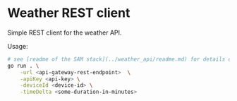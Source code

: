 # Weather REST client

Simple REST client for the weather API.

Usage:

```sh
# see [readme of the SAM stack](../weather_api/readme.md) for details on obtaining the REST URL and API key
go run . \
    -url <api-gateway-rest-endpoint>  \
    -apiKey <api-key> \
    -deviceId <device-id> \
    -timeDelta <some-duration-in-minutes>
```
